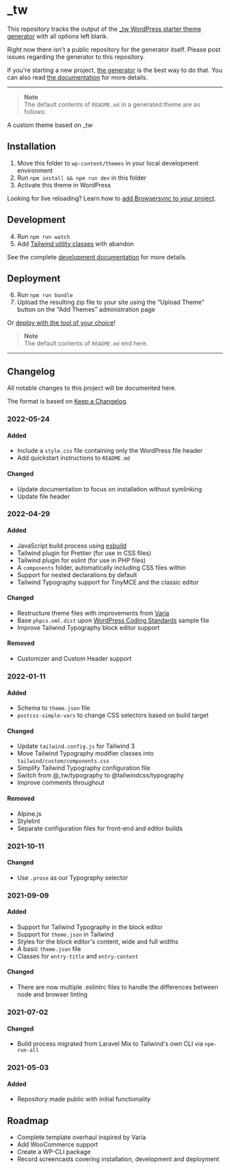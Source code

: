 \_tw
====

This repository tracks the output of the [_tw WordPress starter theme generator](https://underscoretw.com/) with all options left blank.

Right now there isn't a public repository for the generator itself. Please post issues regarding the generator to this repository.

If you're starting a new project, [the generator](https://underscoretw.com/) is the best way to do that. You can also read [the documentation](https://underscoretw.com/docs/) for more details.

---

> **Note**\
> The default contents of `README.md` in a generated theme are as follows:

A custom theme based on \_tw

## Installation

1. Move this folder to `wp-content/themes` in your local development environment
2. Run `npm install && npm run dev` in this folder
3. Activate this theme in WordPress

Looking for live reloading? Learn how to [add Browsersync to your project](https://underscoretw.com/docs/getting-started/#h-using-browsersync).

## Development

4. Run `npm run watch`
5. Add [Tailwind utility classes](https://tailwindcss.com/docs/utility-first) with abandon

See the complete [development documentation](https://underscoretw.com/docs/tailwind-plugins-npm-commands/) for more details.

## Deployment

6. Run `npm run bundle`
7. Upload the resulting zip file to your site using the “Upload Theme” button on the “Add Themes” administration page

Or [deploy with the tool of your choice](https://underscoretw.com/docs/deployment/#h-other-deployment-options)!

> **Note**\
> The default contents of `README.md` end here.

---

## Changelog

All notable changes to this project will be documented here.

The format is based on [Keep a Changelog](https://keepachangelog.com/en/1.0.0/).

### 2022-05-24
#### Added
- Include a `style.css` file containing only the WordPress file header
- Add quickstart instructions to `README.md`

#### Changed
- Update documentation to focus on installation without symlinking
- Update file header

### 2022-04-29
#### Added
- JavaScript build process using [esbuild](https://esbuild.github.io/)
- Tailwind plugin for Prettier (for use in CSS files)
- Tailwind plugin for eslint (for use in PHP files)
- A `components` folder, automatically including CSS files within
- Support for nested declarations by default
- Tailwind Typography support for TinyMCE and the classic editor

#### Changed
- Restructure theme files with improvements from [Varia](https://github.com/Automattic/themes/tree/master/varia)
- Base `phpcs.xml.dist` upon [WordPress Coding Standards](https://github.com/WordPress/WordPress-Coding-Standards) sample file
- Improve Tailwind Typography block editor support

#### Removed
- Customizer and Custom Header support

### 2022-01-11
#### Added
- Schema to `theme.json` file
- `postcss-simple-vars` to change CSS selectors based on build target

#### Changed
- Update `tailwind.config.js` for Tailwind 3
- Move Tailwind Typography modifier classes into `tailwind/custom/components.css`
- Simplify Tailwind Typography configuration file
- Switch from @_tw/typography to @tailwindcss/typography
- Improve comments throughout

#### Removed
- Alpine.js
- Stylelint
- Separate configuration files for front-end and editor builds

### 2021-10-11
#### Changed
- Use `.prose` as our Typography selector

### 2021-09-09
#### Added
- Support for Tailwind Typography in the block editor
- Support for `theme.json` in Tailwind
- Styles for the block editor's content, wide and full widths
- A basic `theme.json` file
- Classes for `entry-title` and `entry-content`

#### Changed
- There are now multiple .eslintrc files to handle the differences between node and browser linting

### 2021-07-02
#### Changed
- Build process migrated from Laravel Mix to Tailwind's own CLI via `npm-run-all`

### 2021-05-03
#### Added
- Repository made public with initial functionality

## Roadmap

- Complete template overhaul inspired by Varia
- Add WooCommerce support
- Create a WP-CLI package
- Record screencasts covering installation, development and deployment
